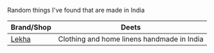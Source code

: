 Random things I've found that are made in India

| Brand/Shop	| Deets	|
| ------ | ------|
| [Lekha](https://www.shoplekha.com/) | Clothing and home linens handmade in India |
